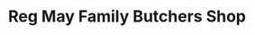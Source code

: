 ---
title: "Reg May Family Butchers Shop"
url: /ditton-priors/reg-may-family-butchers-shop/
shop: butcher
---
